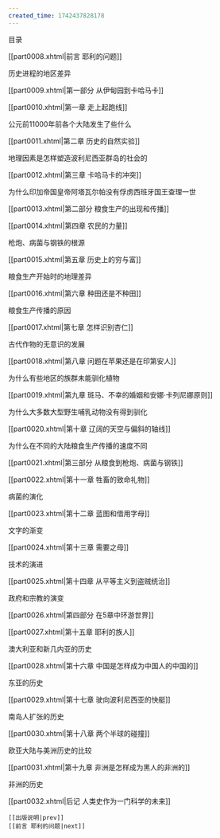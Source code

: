```yaml
---
created_time: 1742437828178
---
```

 

目录

[[part0008.xhtml|前言 耶利的问题]]

历史进程的地区差异

  

[[part0009.xhtml|第一部分 从伊甸园到卡哈马卡]]

[[part0010.xhtml|第一章 走上起跑线]]

公元前11000年前各个大陆发生了些什么

[[part0011.xhtml|第二章 历史的自然实验]]

地理因素是怎样塑造波利尼西亚群岛的社会的

[[part0012.xhtml|第三章 卡哈马卡的冲突]]

为什么印加帝国皇帝阿塔瓦尔帕没有俘虏西班牙国王查理一世

  

[[part0013.xhtml|第二部分 粮食生产的出现和传播]]

[[part0014.xhtml|第四章 农民的力量]]

枪炮、病菌与钢铁的根源

[[part0015.xhtml|第五章 历史上的穷与富]]

粮食生产开始时的地理差异

[[part0016.xhtml|第六章 种田还是不种田]]

粮食生产传播的原因

[[part0017.xhtml|第七章 怎样识别杏仁]]

古代作物的无意识的发展

[[part0018.xhtml|第八章 问题在苹果还是在印第安人]]

为什么有些地区的族群未能驯化植物

[[part0019.xhtml|第九章 斑马、不幸的婚姻和安娜·卡列尼娜原则]]

为什么大多数大型野生哺乳动物没有得到驯化

[[part0020.xhtml|第十章 辽阔的天空与偏斜的轴线]]

为什么在不同的大陆粮食生产传播的速度不同

  

[[part0021.xhtml|第三部分 从粮食到枪炮、病菌与钢铁]]

[[part0022.xhtml|第十一章 牲畜的致命礼物]]

病菌的演化

[[part0023.xhtml|第十二章 蓝图和借用字母]]

文字的渐变

[[part0024.xhtml|第十三章 需要之母]]

技术的演进

[[part0025.xhtml|第十四章 从平等主义到盗贼统治]]

政府和宗教的演变

  

[[part0026.xhtml|第四部分 在5章中环游世界]]

[[part0027.xhtml|第十五章 耶利的族人]]

澳大利亚和新几内亚的历史

[[part0028.xhtml|第十六章 中国是怎样成为中国人的中国的]]

东亚的历史

[[part0029.xhtml|第十七章 驶向波利尼西亚的快艇]]

南岛人扩张的历史

[[part0030.xhtml|第十八章 两个半球的碰撞]]

欧亚大陆与美洲历史的比较

[[part0031.xhtml|第十九章 非洲是怎样成为黑人的非洲的]]

非洲的历史

  

[[part0032.xhtml|后记 人类史作为一门科学的未来]]

```booknav
[[出版说明|prev]]
[[前言 耶利的问题|next]]
```
